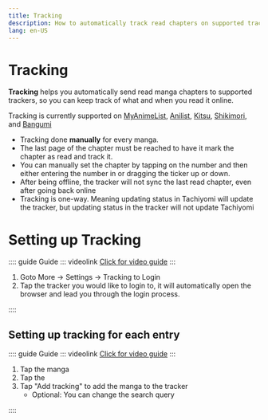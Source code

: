 ```yaml
---
title: Tracking
description: How to automatically track read chapters on supported trackers
lang: en-US
---
```

# Tracking

**Tracking** helps you automatically send read manga chapters to supported trackers, so you can keep track of what and when you read it online.

Tracking is currently supported on [MyAnimeList](https://myanimelist.net), [Anilist](https://anilist.co), [Kitsu](https://kitsu.io), [Shikimori](https://shikimori.one), and [Bangumi](https://bangumi.tv/)

- Tracking done **manually** for every manga.
- The last page of the chapter must be reached to have it mark the chapter as read and track it.
- You can manually set the chapter by tapping on the number and then either entering the number in or dragging the ticker up or down.
- After being offline, the tracker will not sync the last read chapter, even after going back online
- Tracking is one-way. Meaning updating status in Tachiyomi will update the tracker, but updating status in the tracker will not update Tachiyomi

# Setting up Tracking <MaterialIcon icon="sync" />

:::: guide Guide
::: videolink
[<MaterialIcon icon="videocam"/> Click for video guide](/assets/guides_login-to-tracker.mp4)
:::

1. Goto More → Settings → Tracking to Login
2. Tap the tracker you would like to login to, it will automatically open the browser and lead you through the login process.

::::
## Setting up tracking for each entry


:::: guide Guide
::: videolink
[<MaterialIcon icon="videocam"/> Click for video guide](/assets/guides_add-to-tracker.mp4)
:::

1. Tap the manga
2. Tap the <MaterialIcon icon="sync" />
3. Tap "Add tracking" to add the manga to the tracker
    <ul>
        <li>Optional: You can change the search query</li>
    </ul>

::::
